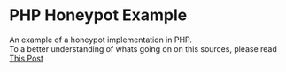# PHP Honeypot Example

An example of a honeypot implementation in PHP.  
To a better understanding of whats going on on this sources, please read [This Post](https://dev.to/felipperegazio/how-to-create-a-simple-honeypot-to-protect-your-web-forms-from-spammers--25n8)
